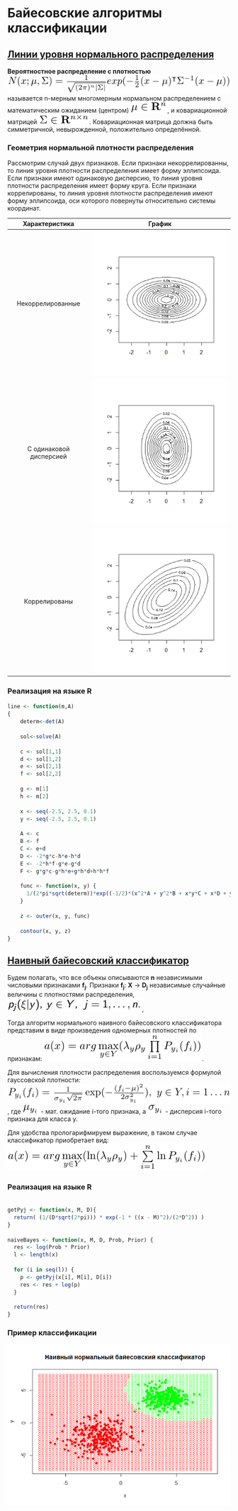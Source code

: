 # Байесовские алгоритмы классификации


## [Линии уровня нормального распределения](./density_function_curves/)
**Вероятностное распределение с плотностью** ![](./density_function_curves/density_formula.png)
называется n-мерным многомерным нормальном распределением 
с математическим ожиданием (центром) ![](./density_function_curves/mean_value.png),
и ковариационной матрицей ![](./density_function_curves/covar_matrix.png).
Ковариационная матрица должна быть симметричной, невырожденной, положительно определённой.

### Геометрия нормальной плотности распределения
Рассмотрим случай двух признаков. 
Если признаки некоррелированны, то линия уровня плотности распределения имеет форму эллипсоида.
Если признаки имеют одинаковую дисперсию, то линия уровня плотности распределения имеет форму круга.
Если признаки коррелированы, то линия уровня плотности распределения имеют форму эллипсоида, оси которого повернуты относительно системы координат.

Характеристика | График
:---------:|:------------------:
Некоррелированные | ![](./density_function_curves/nocorr.png)
С одинаковой дисперсией | ![](./density_function_curves/semicorr.png)
Коррелированы | ![](./density_function_curves/corr.png)

### Реализация на языке R
```r
line <- function(m,A)
{
	determ<-det(A)
	
	sol<-solve(A)
	
	c <- sol[1,1]
	d <- sol[1,2]
	e <- sol[2,1]
	f <- sol[2,2]
	
	g <- m[1]
	h <- m[2]
	
	x <- seq(-2.5, 2.5, 0.1)
	y <- seq(-2.5, 2.5, 0.1)
	
	A <- c
	B <- f
	C <- e+d
	D <- -2*g*c-h*e-h*d
	E <- -2*h*f-g*e-g*d
	F <- g*g*c-g*h*e+g*h*d+h*h*f
	
	func <- function(x, y) {
	  1/(2*pi*sqrt(determ))*exp((-1/2)*(x^2*A + y^2*B + x*y*C + x*D + y*E + F))
	}
	
	z <- outer(x, y, func)
	
	contour(x, y, z)
}
```

## [Наивный байесовский классификатор](./naive_baes/)
Будем полагать, что все объекы описываются **n** независимыми числовыми признаками **f<sub>j</sub>**.
Признаки **f<sub>j</sub>**: **X** → **D<sub>j</sub>**  независимые случайные величины
с плотностями распределения, ![](./naive_baes/density.jpg), 

Тогда алгоритм нормального наивного байесовского классификатора представим в виде произведения одномерных плотностей по признакам:
![](./naive_baes/naiveMultClass.png).

Для вычисления плотности распределения воспользуемся формулой гауссовской плотности:
![](./naive_baes/normDist.png),
где ![](./naive_baes/mu.png) - мат. ожидание i-того признака, а  ![](./naive_baes/sigma.png) - дисперсия i-того признака для класса y.

Для удобства прологарифмируем выражение, в таком случае классификатор приобретает вид:
![](./naive_baes/naiveLogClass.png)

### Реализация на языке R
```r

getPyj <- function(x, M, D){
  return( (1/(D*sqrt(2*pi))) * exp(-1 * ((x - M)^2)/(2*D^2)) )
}

naiveBayes <- function(x, M, D, Prob, Prior) {
  res <- log(Prob * Prior)
  l <- length(x)
  
  for (i in seq(l)) {
    p <- getPyj(x[i], M[i], D[i])
    res <- res + log(p)
  }
  
  return(res)
}

```

### Пример классификации
![](./naive_baes/naivePlotMap.png)